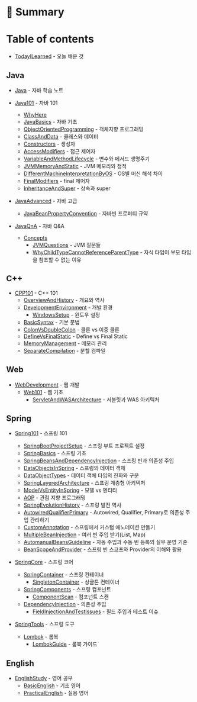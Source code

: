 # 📑 Summary

# Table of contents

* [TodayILearned](./README.md) - 오늘 배운 것

## Java

* [Java](./Java/README.md) - 자바 학습 노트
* [Java101](./Java/101/README.md) - 자바 101
  * [WhyHere](./Java/101/README.md#why-here)
  * [JavaBasics](./Java/101/java_basics.md) - 자바 기초
  * [ObjectOrientedProgramming](./Java/101/object_oriented_programming.md) - 객체지향 프로그래밍
  * [ClassAndData](./Java/101/class_and_data.md) - 클래스와 데이터
  * [Constructors](./Java/101/constructors.md) - 생성자
  * [AccessModifiers](./Java/101/access_modifiers.md) - 접근 제어자
  * [VariableAndMethodLifecycle](./Java/101/variable_and_method_lifecycle.md) - 변수와 메서드 생명주기
  * [JVMMemoryAndStatic](./Java/101/jvm_memory_and_static.md) - JVM 메모리와 정적
  * [DifferentMachineInterpretationByOS](./Java/101/why_different_machine_interpretation_by_os.md) - OS별 머신 해석 차이
  * [FinalModifiers](./Java/101/final_modifiers.md) - final 제어자
  * [InheritanceAndSuper](./Java/101/inheritance_and_super.md) - 상속과 super

* [JavaAdvanced](./Java/Java_Advanced/README.md) - 자바 고급
  * [JavaBeanPropertyConvention](./Java/Java_Advanced/JavaBeanPropertyConvention.md) - 자바빈 프로퍼티 규약

* [JavaQnA](./Java/QnA/README.md) - 자바 Q&A
  * [Concepts](./Java/QnA/concepts)
    * [JVMQuestions](./Java/QnA/concepts/jvm_questions.md) - JVM 질문들
    * [WhyChildTypeCannotReferenceParentType](./Java/QnA/concepts/why_child_cannot_reference_parent.md) - 자식 타입이 부모 타입을 참조할 수 없는 이유

## C++

* [CPP101](./C++/101/README.md) - C++ 101
  * [OverviewAndHistory](./C++/101/cpp_overview_and_history.md) - 개요와 역사
  * [DevelopmentEnvironment](./C++/101/cpp_development_environment.md) - 개발 환경
    * [WindowsSetup](./C++/101/windows_setup.md) - 윈도우 설정
  * [BasicSyntax](./C++/101/cpp_basic_syntax.md) - 기본 문법
  * [ColonVsDoubleColon](./C++/101/cpp_colon_vs_double_colon.md) - 콜론 vs 이중 콜론
  * [DefineVsFinalStatic](./C++/101/cpp_define_vs_final_static.md) - Define vs Final Static
  * [MemoryManagement](./C++/101/cpp_memory_management.md) - 메모리 관리
  * [SeparateCompilation](./C++/101/cpp_separate_compilation.md) - 분할 컴파일

## Web

* [WebDevelopment](./Web/README.md) - 웹 개발
  * [Web101](./Web/basics/README.md) - 웹 기초
    * [ServletAndWASArchitecture](./Web/basics/servlet_was_architecture.md) - 서블릿과 WAS 아키텍처

## Spring

* [Spring101](./Spring/101/README.md) - 스프링 101
  * [SpringBootProjectSetup](./Spring/101/spring_boot_project_setup.md) - 스프링 부트 프로젝트 설정
  * [SpringBasics](./Spring/101/spring_basics.md) - 스프링 기초
  * [SpringBeansAndDependencyInjection](./Spring/101/spring_beans_and_dependency_injection.md) - 스프링 빈과 의존성 주입
  * [DataObjectsInSpring](./Spring/101/data_objects_in_spring.md) - 스프링의 데이터 객체
  * [DataObjectTypes](Spring/101/DataObjectTypes.md) - 데이터 객체 타입의 진화와 구분
  * [SpringLayeredArchitecture](./Spring/101/spring_layered_architecture.md) - 스프링 계층형 아키텍처
  * [ModelVsEntityInSpring](./Spring/101/spring_model_vs_entity.md) - 모델 vs 엔티티
  * [AOP](./Spring/101/spring_aop.md) - 관점 지향 프로그래밍
  * [SpringEvolutionHistory](./Spring/101/spring_evolution_history.md) - 스프링 발전 역사
  * [AutowiredQualifierPrimary](Spring/101/AutowiredQualifierPrimary.md) - Autowired, Qualifier, Primary로 의존성 주입 관리하기
  * [CustomAnnotation](Spring/101/CustomAnnotation.md) - 스프링에서 커스텀 애노테이션 만들기
  * [MultipleBeanInjection](Spring/101/MultipleBeanInjection.md) - 여러 빈 주입 받기(List, Map)
  * [AutomanualBeansGuideline](Spring/101/AutomanualBeansGuideline.md) - 자동 주입과 수동 빈 등록의 실무 운영 기준
  * [BeanScopeAndProvider](Spring/101/BeanScopeAndProvider.md) - 스프링 빈 스코프와 Provider의 이해와 활용

* [SpringCore](./Spring/Core/README.md) - 스프링 코어
  * [SpringContainer](./Spring/Core/Container/README.md) - 스프링 컨테이너
    * [SingletonContainer](./Spring/Core/Container/Singleton_Container.md) - 싱글톤 컨테이너
  * [SpringComponents](./Spring/Core/Component/README.md) - 스프링 컴포넌트
    * [ComponentScan](./Spring/Core/Component/Component_Scan.md) - 컴포넌트 스캔
  * [DependencyInjection](./Spring/Core/Injection/README.md) - 의존성 주입
    * [FieldInjectionAndTestIssues](./Spring/Core/Injection/FieldInjectionAndTestIssues.md) - 필드 주입과 테스트 이슈

* [SpringTools](./Spring/Tools/README.md) - 스프링 도구
  * [Lombok](./Spring/Tools/Lombok/README.md) - 롬복
    * [LombokGuide](./Spring/Tools/Lombok/LombokGuide.md) - 롬복 가이드

## English

* [EnglishStudy](./English/README.md) - 영어 공부
  * [BasicEnglish](./English/basics/README.md) - 기초 영어
  * [PracticalEnglish](./English/practical/README.md) - 실용 영어
